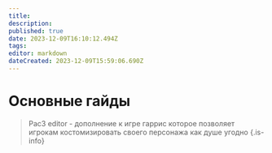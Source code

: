 ```yaml
---
title: 
description: 
published: true
date: 2023-12-09T16:10:12.494Z
tags: 
editor: markdown
dateCreated: 2023-12-09T15:59:06.690Z
---
```


# Основные гайды

> Pac3 editor - дополнение к игре гаррис
которое позволяет игрокам костомизировать
своего персонажа как душе угодно
{.is-info}
